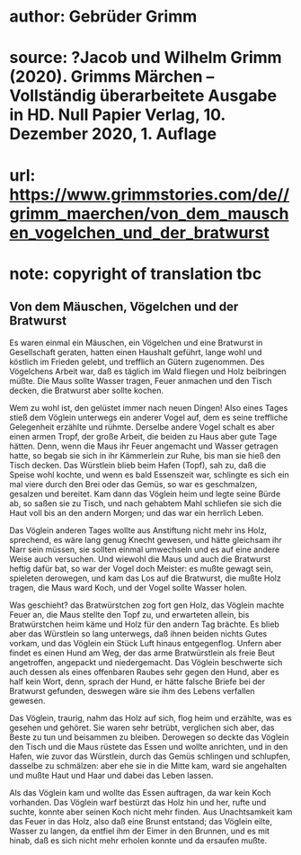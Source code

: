 # author: Gebrüder Grimm
# source: ?Jacob und Wilhelm Grimm (2020). Grimms Märchen – Vollständig überarbeitete Ausgabe in HD. Null Papier Verlag, 10. Dezember 2020, 1. Auflage
# url: https://www.grimmstories.com/de//grimm_maerchen/von_dem_mauschen_vogelchen_und_der_bratwurst
# note: copyright of translation tbc

## Von dem Mäuschen, Vögelchen und der Bratwurst 

Es waren einmal ein Mäuschen, ein Vögelchen und eine Bratwurst in
Gesellschaft geraten, hatten einen Haushalt geführt, lange wohl und
köstlich im Frieden gelebt, und trefflich an Gütern zugenommen. Des
Vögelchens Arbeit war, daß es täglich im Wald fliegen und Holz
beibringen müßte. Die Maus sollte Wasser tragen, Feuer anmachen und den
Tisch decken, die Bratwurst aber sollte kochen.

Wem zu wohl ist, den gelüstet immer nach neuen Dingen! Also eines Tages
stieß dem Vöglein unterwegs ein anderer Vogel auf, dem es seine
treffliche Gelegenheit erzählte und rühmte. Derselbe andere Vogel schalt
es aber einen armen Tropf, der große Arbeit, die beiden zu Haus aber
gute Tage hätten. Denn, wenn die Maus ihr Feuer angemacht und Wasser
getragen hatte, so begab sie sich in ihr Kämmerlein zur Ruhe, bis man
sie hieß den Tisch decken. Das Würstlein blieb beim Hafen (Topf), sah
zu, daß die Speise wohl kochte, und wenn es bald Essenszeit war,
schlingte es sich ein mal viere durch den Brei oder das Gemüs, so war es
geschmalzen, gesalzen und bereitet. Kam dann das Vöglein heim und legte
seine Bürde ab, so saßen sie zu Tisch, und nach gehabtem Mahl schliefen
sie sich die Haut voll bis an den andern Morgen; und das war ein
herrlich Leben.

Das Vöglein anderen Tages wollte aus Anstiftung nicht mehr ins Holz,
sprechend, es wäre lang genug Knecht gewesen, und hätte gleichsam ihr
Narr sein müssen, sie sollten einmal umwechseln und es auf eine andere
Weise auch versuchen. Und wiewohl die Maus und auch die Bratwurst heftig
dafür bat, so war der Vogel doch Meister: es mußte gewagt sein,
spieleten derowegen, und kam das Los auf die Bratwurst, die mußte Holz
tragen, die Maus ward Koch, und der Vogel sollte Wasser holen.

Was geschieht? das Bratwürstchen zog fort gen Holz, das Vöglein machte
Feuer an, die Maus stellte den Topf zu, und erwarteten allein, bis
Bratwürstchen heim käme und Holz für den andern Tag brächte. Es blieb
aber das Würstlein so lang unterwegs, daß ihnen beiden nichts Gutes
vorkam, und das Vöglein ein Stück Luft hinaus entgegenflog. Unfern aber
findet es einen Hund am Weg, der das arme Bratwürstlein als freie Beut
angetroffen, angepackt und niedergemacht. Das Vöglein beschwerte sich
auch dessen als eines offenbaren Raubes sehr gegen den Hund, aber es
half kein Wort, denn, sprach der Hund, er hätte falsche Briefe bei der
Bratwurst gefunden, deswegen wäre sie ihm des Lebens verfallen gewesen.

Das Vöglein, traurig, nahm das Holz auf sich, flog heim und erzählte,
was es gesehen und gehöret. Sie waren sehr betrübt, verglichen sich
aber, das Beste zu tun und beisammen zu bleiben. Derowegen so deckte das
Vöglein den Tisch und die Maus rüstete das Essen und wollte anrichten,
und in den Hafen, wie zuvor das Würstlein, durch das Gemüs schlingen und
schlupfen, dasselbe zu schmälzen: aber ehe sie in die Mitte kam, ward
sie angehalten und mußte Haut und Haar und dabei das Leben lassen.

Als das Vöglein kam und wollte das Essen auftragen, da war kein Koch
vorhanden. Das Vöglein warf bestürzt das Holz hin und her, rufte und
suchte, konnte aber seinen Koch nicht mehr finden. Aus Unachtsamkeit kam
das Feuer in das Holz, also daß eine Brunst entstand; das Vöglein eilte,
Wasser zu langen, da entfiel ihm der Eimer in den Brunnen, und es mit
hinab, daß es sich nicht mehr erholen konnte und da ersaufen mußte.
